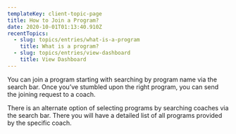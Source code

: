 ```yaml
---
templateKey: client-topic-page
title: How to Join a Program?
date: 2020-10-01T01:13:40.910Z
recentTopics:
  - slug: topics/entries/what-is-a-program
    title: What is a program?
  - slug: topics/entries/view-dashboard
    title: View Dashboard
---
```

You can join a program starting with searching by program name via the search bar. Once you’ve stumbled upon the right program, you can send the joining request to a coach. 

There is an alternate option of selecting programs by searching coaches via the search bar. There you will have a detailed list of all programs provided by the specific coach.
